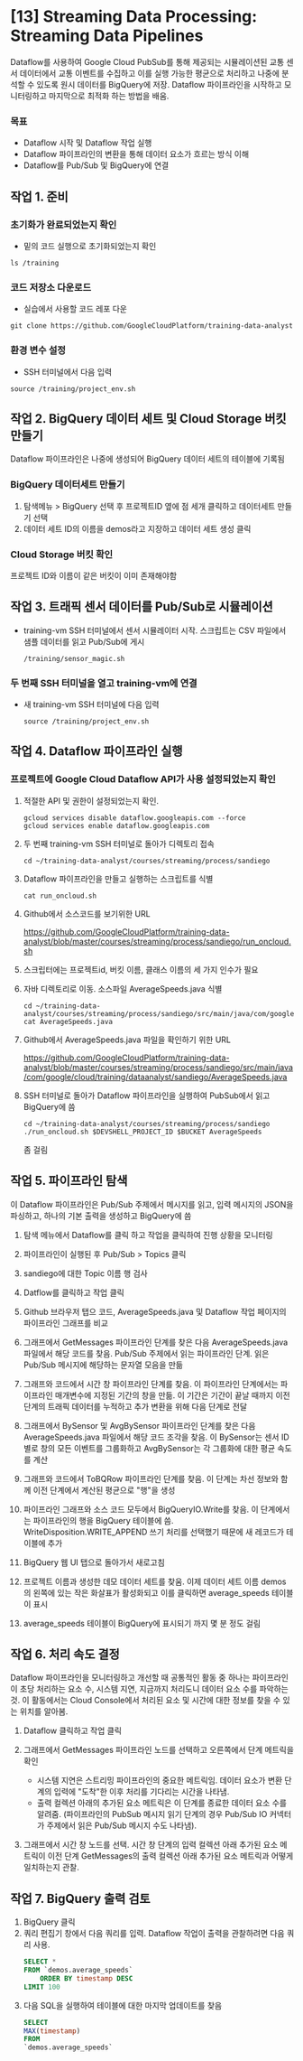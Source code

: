 # [13] Streaming Data Processing: Streaming Data Pipelines
Dataflow를 사용하여 Google Cloud PubSub를 통해 제공되는 시뮬레이션된 교통 센서 데이터에서 교통 이벤트를 수집하고 이를 실행 가능한 평균으로 처리하고 나중에 분석할 수 있도록 원시 데이터를 BigQuery에 저장.
Dataflow 파이프라인을 시작하고 모니터링하고 마지막으로 최적화 하는 방법을 배움.

### 목표
- Dataflow 시작 및 Dataflow 작업 실행
- Dataflow 파이프라인의 변환을 통해 데이터 요소가 흐르는 방식 이해
- Dataflow를 Pub/Sub 및 BigQuery에 연결

## 작업 1. 준비
### 초기화가 완료되었는지 확인
- 밑의 코드 실행으로 초기화되었는지 확인
~~~shell
ls /training
~~~
### 코드 저장소 다운로드
- 실습에서 사용할 코드 레포 다운
~~~shell
git clone https://github.com/GoogleCloudPlatform/training-data-analyst
~~~
### 환경 변수 설정
- SSH 터미널에서 다음 입력
~~~shell
source /training/project_env.sh
~~~

## 작업 2. BigQuery 데이터 세트 및 Cloud Storage 버킷 만들기
Dataflow 파이프라인은 나중에 생성되어 BigQuery 데이터 세트의 테이블에 기록됨
### BigQuery 데이터세트 만들기
1. 탐색메뉴 > BigQuery 선택 후 프로젝트ID 옆에 점 세개 클릭하고 데이터세트 만들기 선택
2. 데이터 세트 ID의 이름을 demos라고 지장하고 데이터 세트 생성 클릭

### Cloud Storage 버킷 확인
프로젝트 ID와 이름이 같은 버킷이 이미 존재해야함

## 작업 3. 트래픽 센서 데이터를 Pub/Sub로 시뮬레이션
- training-vm SSH 터미널에서 센서 시뮬레이터 시작. 스크립트는 CSV 파일에서 샘플 데이터를 읽고 Pub/Sub에 게시
    ~~~shell
    /training/sensor_magic.sh
    ~~~
### 두 번째 SSH 터미널을 열고 training-vm에 연결
- 새 training-vm SSH 터미널에 다음 입력
    ~~~shell
    source /training/project_env.sh
    ~~~

## 작업 4. Dataflow 파이프라인 실행
### 프로젝트에 Google Cloud Dataflow API가 사용 설정되었는지 확인
1. 적절한 API 및 권한이 설정되었는지 확인.
    ~~~shell
    gcloud services disable dataflow.googleapis.com --force
    gcloud services enable dataflow.googleapis.com
    ~~~
2. 두 번째 training-vm SSH 터미널로 돌아가 디렉토리 접속
    ~~~shell
    cd ~/training-data-analyst/courses/streaming/process/sandiego
    ~~~
3. Dataflow 파이프라인을 만들고 실행하는 스크립트를 식별
    ~~~shell
    cat run_oncloud.sh
    ~~~
4. Github에서 소스코드를 보기위한 URL

     https://github.com/GoogleCloudPlatform/training-data-analyst/blob/master/courses/streaming/process/sandiego/run_oncloud.sh
5. 스크립터에는 프로젝트id, 버킷 이름, 클래스 이름의 세 가지 인수가 필요
6. 자바 디렉토리로 이동. 소스파일 AverageSpeeds.java 식별
    ~~~shell
    cd ~/training-data-analyst/courses/streaming/process/sandiego/src/main/java/com/google/cloud/training/dataanalyst/sandiego
    cat AverageSpeeds.java
    ~~~
7. Github에서 AverageSpeeds.java 파일을 확인하기 위한 URL

    https://github.com/GoogleCloudPlatform/training-data-analyst/blob/master/courses/streaming/process/sandiego/src/main/java/com/google/cloud/training/dataanalyst/sandiego/AverageSpeeds.java

8. SSH 터미널로 돌아가 Dataflow 파이프라인을 실행하여 PubSub에서 읽고 BigQuery에 씀
    ~~~shell
    cd ~/training-data-analyst/courses/streaming/process/sandiego
    ./run_oncloud.sh $DEVSHELL_PROJECT_ID $BUCKET AverageSpeeds
    ~~~
    좀 걸림

## 작업 5. 파이프라인 탐색
이 Dataflow 파이프라인은 Pub/Sub 주제에서 메시지를 읽고, 입력 메시지의 JSON을 파싱하고, 하나의 기본 출력을 생성하고 BigQuery에 씀
1. 탐색 메뉴에서 Dataflow를 클릭 하고 작업을 클릭하여 진행 상황을 모니터링
2. 파이프라인이 실행된 후 Pub/Sub > Topics 클릭
3. sandiego에 대한 Topic 이름 행 검사
4. Datflow를 클릭하고 작업 클릭
5. Github 브라우저 탭으 코드, AverageSpeeds.java 및 Dataflow 작업 페이지의 파이프라인 그래프를 비교
6. 그래프에서 GetMessages 파이프라인 단계를 찾은 다음 AverageSpeeds.java 파일에서 해당 코드를 찾음. Pub/Sub 주제에서 읽는 파이프라인 단계. 읽은 Pub/Sub 메시지에 해당하는 문자열 모음을 만듦
7. 그래프와 코드에서 시간 창 파이프라인 단계를 찾음. 이 파이프라인 단계에서는 파이프라인 매개변수에 지정된 기간의 창을 만듦. 이 기간은 기간이 끝날 때까지 이전 단계의 트래픽 데이터를 누적하고 추가 변환을 위해 다음 단계로 전달

8. 그래프에서 BySensor 및 AvgBySensor 파이프라인 단계를 찾은 다음 AverageSpeeds.java 파일에서 해당 코드 조각을 찾음. 이 BySensor는 센서 ID별로 창의 모든 이벤트를 그룹화하고 AvgBySensor는 각 그룹화에 대한 평균 속도를 계산

9. 그래프와 코드에서 ToBQRow 파이프라인 단계를 찾음. 이 단계는 차선 정보와 함께 이전 단계에서 계산된 평균으로 "행"을 생성
10. 파이프라인 그래프와 소스 코드 모두에서 BigQueryIO.Write를 찾음. 이 단계에서는 파이프라인의 행을 BigQuery 테이블에 씀. WriteDisposition.WRITE_APPEND 쓰기 처리를 선택했기 때문에 새 레코드가 테이블에 추가

11. BigQuery 웹 UI 탭으로 돌아가서 새로고침

122. 프로젝트 이름과 생성한 데모 데이터 세트를 찾움. 이제 데이터 세트 이름 demos 의 왼쪽에 있는 작은 화살표가 활성화되고 이를 클릭하면 average_speeds 테이블이 표시

13. average_speeds 테이블이 BigQuery에 표시되기 까지 몇 분 정도 걸림

## 작업 6. 처리 속도 결정
Dataflow 파이프라인을 모니터링하고 개선할 때 공통적인 활동 중 하나는 파이프라인이 초당 처리하는 요소 수, 시스템 지연, 지금까지 처리도니 데이터 요소 수를 파악하는 것. 이 활동에서는 Cloud Console에서 처리된 요소 및 시간에 대한 정보를 찾을 수 있는 위치를 알아봄.
1. Dataflow 클릭하고 작업 클릭
2. 그래프에서 GetMessages 파이프라인 노드를 선택하고 오른쪽에서 단계 메트릭을 확인

    - 시스템 지연은 스트리밍 파이프라인의 중요한 메트릭임. 데이터 요소가 변환 단계의 입력에 "도착"한 이후 처리를 기다리는 시간을 나타냄.
    - 출력 컬렉션 아래의 추가된 요소 메트릭은 이 단계를 종료한 데이터 요소 수를 알려줌. (파이프라인의 PubSub 메시지 읽기 단계의 경우 Pub/Sub IO 커넥터가 주제에서 읽은 Pub/Sub 메시지 수도 나타냄).
3. 그래프에서 시간 창 노드를 선택. 시간 창 단계의 입력 컬렉션 아래 추가된 요소 메트릭이 이전 단계 GetMessages의 출력 컬렉션 아래 추가된 요소 메트릭과 어떻게 일치하는지 관찰.

## 작업 7. BigQuery 출력 검토
1. BigQuery 클릭
2. 쿼리 편집기 창에서 다음 쿼리를 입력. Dataflow 작업이 출력을 관찰하려면 다음 쿼리 사용.
    ~~~sql
    SELECT *
    FROM `demos.average_speeds`
        ORDER BY timestamp DESC
    LIMIT 100
    ~~~
3. 다음 SQL을 실행하여 테이블에 대한 마지막 업데이트를 찾음
    ~~~sql
    SELECT
    MAX(timestamp)
    FROM
    `demos.average_speeds`
    ~~~
